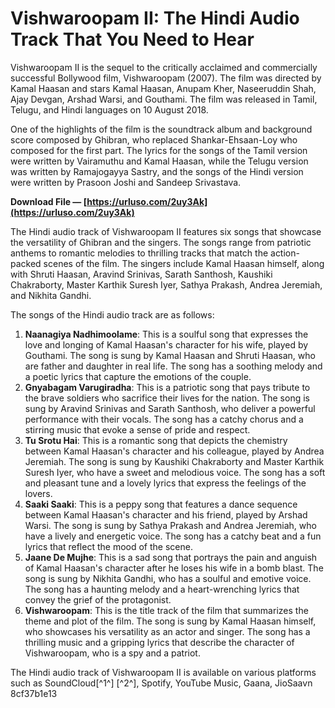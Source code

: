 # Vishwaroopam II: The Hindi Audio Track That You Need to Hear
  
Vishwaroopam II is the sequel to the critically acclaimed and commercially successful Bollywood film, Vishwaroopam (2007). The film was directed by Kamal Haasan and stars Kamal Haasan, Anupam Kher, Naseeruddin Shah, Ajay Devgan, Arshad Warsi, and Gouthami. The film was released in Tamil, Telugu, and Hindi languages on 10 August 2018.
  
One of the highlights of the film is the soundtrack album and background score composed by Ghibran, who replaced Shankar-Ehsaan-Loy who composed for the first part. The lyrics for the songs of the Tamil version were written by Vairamuthu and Kamal Haasan, while the Telugu version was written by Ramajogayya Sastry, and the songs of the Hindi version were written by Prasoon Joshi and Sandeep Srivastava.
 
**Download File — [https://urluso.com/2uy3Ak](https://urluso.com/2uy3Ak)**


  
The Hindi audio track of Vishwaroopam II features six songs that showcase the versatility of Ghibran and the singers. The songs range from patriotic anthems to romantic melodies to thrilling tracks that match the action-packed scenes of the film. The singers include Kamal Haasan himself, along with Shruti Haasan, Aravind Srinivas, Sarath Santhosh, Kaushiki Chakraborty, Master Karthik Suresh Iyer, Sathya Prakash, Andrea Jeremiah, and Nikhita Gandhi.
  
The songs of the Hindi audio track are as follows:
  
1. **Naanagiya Nadhimoolame**: This is a soulful song that expresses the love and longing of Kamal Haasan's character for his wife, played by Gouthami. The song is sung by Kamal Haasan and Shruti Haasan, who are father and daughter in real life. The song has a soothing melody and a poetic lyrics that capture the emotions of the couple.
2. **Gnyabagam Varugiradha**: This is a patriotic song that pays tribute to the brave soldiers who sacrifice their lives for the nation. The song is sung by Aravind Srinivas and Sarath Santhosh, who deliver a powerful performance with their vocals. The song has a catchy chorus and a stirring music that evoke a sense of pride and respect.
3. **Tu Srotu Hai**: This is a romantic song that depicts the chemistry between Kamal Haasan's character and his colleague, played by Andrea Jeremiah. The song is sung by Kaushiki Chakraborty and Master Karthik Suresh Iyer, who have a sweet and melodious voice. The song has a soft and pleasant tune and a lovely lyrics that express the feelings of the lovers.
4. **Saaki Saaki**: This is a peppy song that features a dance sequence between Kamal Haasan's character and his friend, played by Arshad Warsi. The song is sung by Sathya Prakash and Andrea Jeremiah, who have a lively and energetic voice. The song has a catchy beat and a fun lyrics that reflect the mood of the scene.
5. **Jaane De Mujhe**: This is a sad song that portrays the pain and anguish of Kamal Haasan's character after he loses his wife in a bomb blast. The song is sung by Nikhita Gandhi, who has a soulful and emotive voice. The song has a haunting melody and a heart-wrenching lyrics that convey the grief of the protagonist.
6. **Vishwaroopam**: This is the title track of the film that summarizes the theme and plot of the film. The song is sung by Kamal Haasan himself, who showcases his versatility as an actor and singer. The song has a thrilling music and a gripping lyrics that describe the character of Vishwaroopam, who is a spy and a patriot.

The Hindi audio track of Vishwaroopam II is available on various platforms such as SoundCloud[^1^] [^2^], Spotify, YouTube Music, Gaana, JioSaavn
 8cf37b1e13
 

